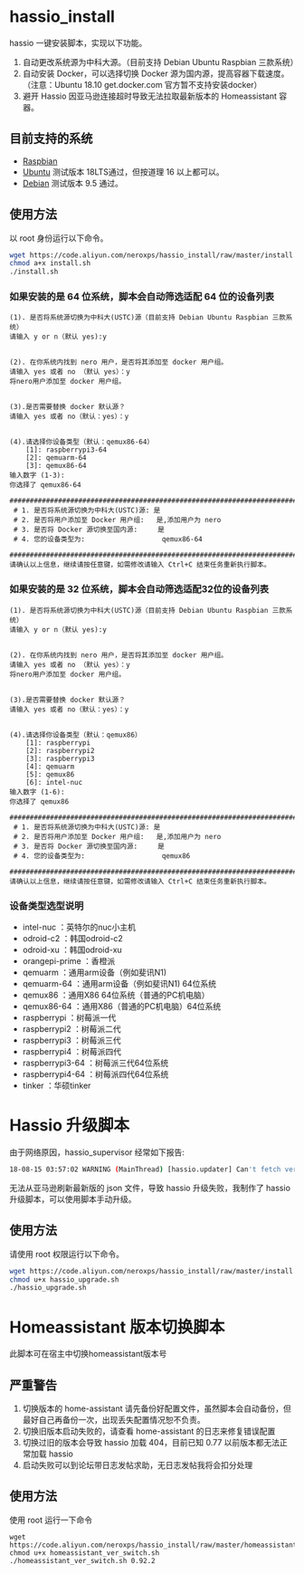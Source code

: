 # hassio_install

hassio 一键安装脚本，实现以下功能。

1. 自动更改系统源为中科大源。（目前支持 Debian Ubuntu Raspbian 三款系统）
2. 自动安装 Docker，可以选择切换 Docker 源为国内源，提高容器下载速度。（注意：Ubuntu 18.10 get.docker.com 官方暂不支持安装docker）
3. 避开 Hassio 因亚马逊连接超时导致无法拉取最新版本的 Homeassistant 容器。

## 目前支持的系统

- [Raspbian](https://www.raspberrypi.org/downloads/raspbian/) 
- [Ubuntu](https://www.ubuntu.com/download/server) 测试版本 18LTS通过，但按道理 16 以上都可以。
- [Debian](https://www.debian.org/distrib/netinst) 测试版本 9.5 通过。

## 使用方法

以 root 身份运行以下命令。

```bash
wget https://code.aliyun.com/neroxps/hassio_install/raw/master/install.sh
chmod a+x install.sh
./install.sh
```

### 如果安装的是 64 位系统，脚本会自动筛选适配 64 位的设备列表

```
(1). 是否将系统源切换为中科大(USTC)源（目前支持 Debian Ubuntu Raspbian 三款系统）
请输入 y or n（默认 yes):y


(2). 在你系统内找到 nero 用户，是否将其添加至 docker 用户组。
请输入 yes 或者 no （默认 yes）：y
将nero用户添加至 docker 用户组。


(3).是否需要替换 docker 默认源？
请输入 yes 或者 no（默认：yes）：y


(4).请选择你设备类型（默认：qemux86-64）
    [1]: raspberrypi3-64
    [2]: qemuarm-64
    [3]: qemux86-64
输入数字 (1-3):
你选择了 qemux86-64
 ################################################################################
 # 1. 是否将系统源切换为中科大(USTC)源: 是
 # 2. 是否将用户添加至 Docker 用户组:   是,添加用户为 nero 
 # 3. 是否将 Docker 源切换至国内源:     是
 # 4. 您的设备类型为:                   qemux86-64
 ################################################################################
请确认以上信息，继续请按任意键，如需修改请输入 Ctrl+C 结束任务重新执行脚本。
```

### 如果安装的是 32 位系统，脚本会自动筛选适配32位的设备列表

```
(1). 是否将系统源切换为中科大(USTC)源（目前支持 Debian Ubuntu Raspbian 三款系统）
请输入 y or n（默认 yes):y


(2). 在你系统内找到 nero 用户，是否将其添加至 docker 用户组。
请输入 yes 或者 no （默认 yes）：y
将nero用户添加至 docker 用户组。


(3).是否需要替换 docker 默认源？
请输入 yes 或者 no（默认：yes）：y


(4).请选择你设备类型（默认：qemux86）
    [1]: raspberrypi
    [2]: raspberrypi2
    [3]: raspberrypi3
    [4]: qemuarm
    [5]: qemux86
    [6]: intel-nuc
输入数字 (1-6):
你选择了 qemux86
 ################################################################################
 # 1. 是否将系统源切换为中科大(USTC)源: 是
 # 2. 是否将用户添加至 Docker 用户组:   是,添加用户为 nero 
 # 3. 是否将 Docker 源切换至国内源:     是
 # 4. 您的设备类型为:                   qemux86
 ################################################################################
请确认以上信息，继续请按任意键，如需修改请输入 Ctrl+C 结束任务重新执行脚本。
```

### 设备类型选型说明
- intel-nuc ：英特尔的nuc小主机
- odroid-c2 ：韩国odroid-c2
- odroid-xu ：韩国odroid-xu
- orangepi-prime ：香橙派
- qemuarm ：通用arm设备（例如斐讯N1)
- qemuarm-64 ：通用arm设备（例如斐讯N1) 64位系统
- qemux86 ：通用X86 64位系统（普通的PC机电脑）
- qemux86-64 ：通用X86（普通的PC机电脑）64位系统
- raspberrypi ：树莓派一代
- raspberrypi2 ：树莓派二代
- raspberrypi3 ：树莓派三代
- raspberrypi4 ：树莓派四代
- raspberrypi3-64 ：树莓派三代64位系统
- raspberrypi4-64 ：树莓派四代64位系统
- tinker ：华硕tinker

# Hassio 升级脚本

由于网络原因，hassio_supervisor 经常如下报告:

```bash
18-08-15 03:57:02 WARNING (MainThread) [hassio.updater] Can't fetch versions from https://s3.amazonaws.com/hassio-version/stable.json
```

无法从亚马逊刷新最新版的 json 文件，导致 hassio 升级失败，我制作了 hassio 升级脚本，可以使用脚本手动升级。

## 使用方法

请使用 root 权限运行以下命令。

```bash
wget https://code.aliyun.com/neroxps/hassio_install/raw/master/install.sh
chmod u+x hassio_upgrade.sh
./hassio_upgrade.sh
```

# Homeassistant 版本切换脚本

此脚本可在宿主中切换homeassistant版本号

## 严重警告
1. 切换版本的 home-assistant 请先备份好配置文件，虽然脚本会自动备份，但最好自己再备份一次，出现丢失配置情况恕不负责。
2. 切换旧版本启动失败的，请查看 home-assistant 的日志来修复错误配置
3. 切换过旧的版本会导致 hassio 加载 404，目前已知 0.77 以前版本都无法正常加载 hassio
4. 启动失败可以到论坛带日志发帖求助，无日志发帖我将会扣分处理

## 使用方法

使用 root 运行一下命令

```
wget https://code.aliyun.com/neroxps/hassio_install/raw/master/homeassistant_ver_switch.sh
chmod u+x homeassistant_ver_switch.sh
./homeassistant_ver_switch.sh 0.92.2
```
